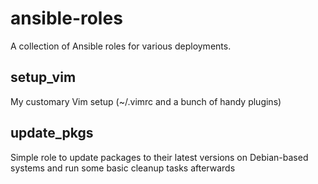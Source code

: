 # ansible-roles

A collection of Ansible roles for various deployments.

## setup_vim

My customary Vim setup (~/.vimrc and a bunch of handy plugins)

## update_pkgs

Simple role to update packages to their latest versions on Debian-based
systems and run some basic cleanup tasks afterwards
